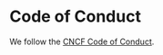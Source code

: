 # Code of Conduct

We follow the [CNCF Code of Conduct][cncf-coc].

[cncf-coc]: https://github.com/cncf/foundation/blob/main/code-of-conduct.md

